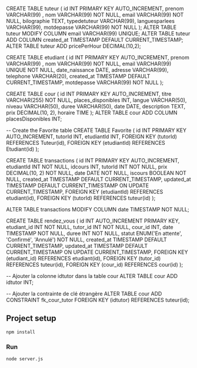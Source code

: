 CREATE TABLE tuteur (
  id INT PRIMARY KEY AUTO_INCREMENT,
  prenom VARCHAR(99) ,
  nom VARCHAR(99) NOT NULL,
  email VARCHAR(99) NOT NULL,
  bilographie TEXT,
  typedetuteur VARCHAR(99),
  languesparlees VARCHAR(99),
  motdepasse VARCHAR(99) NOT NULL
);
ALTER TABLE tuteur MODIFY COLUMN email VARCHAR(99) UNIQUE;
ALTER TABLE tuteur ADD COLUMN created_at TIMESTAMP DEFAULT CURRENT_TIMESTAMP;
ALTER TABLE tuteur ADD pricePerHour DECIMAL(10,2);


CREATE TABLE etudiant (
  id INT PRIMARY KEY AUTO_INCREMENT,
  prenom VARCHAR(99) ,
  nom VARCHAR(99) NOT NULL,
  email VARCHAR(99) UNIQUE NOT NULL,
  date_naissance DATE,
  adresse VARCHAR(99),
  telephone VARCHAR(20),
  created_at TIMESTAMP DEFAULT CURRENT_TIMESTAMP,
  motdepasse VARCHAR(99) NOT NULL
);

CREATE TABLE cour (
  id INT PRIMARY KEY AUTO_INCREMENT,
  titre VARCHAR(255) NOT NULL,
  places_disponibles INT,
  langue VARCHAR(50),
  niveau VARCHAR(50),
  duree VARCHAR(50),
  date DATE,
  description TEXT,
  prix DECIMAL(10, 2),
  horaire TIME
);
ALTER TABLE cour ADD COLUMN placesDisponibles INT;


-- Create the Favorite table
CREATE TABLE Favorite (
  id INT PRIMARY KEY AUTO_INCREMENT,
  tutorId INT,
  etudiantId INT,
  FOREIGN KEY (tutorId) REFERENCES Tuteur(id),
  FOREIGN KEY (etudiantId) REFERENCES Etudiant(id)
);

CREATE TABLE transactions ( id INT PRIMARY KEY AUTO_INCREMENT, etudiantId INT NOT NULL, idcours INT, tutorId INT NOT NULL, prix DECIMAL(10, 2) NOT NULL, date DATE NOT NULL, iscours BOOLEAN NOT NULL, created_at TIMESTAMP DEFAULT CURRENT_TIMESTAMP, updated_at TIMESTAMP DEFAULT CURRENT_TIMESTAMP ON UPDATE CURRENT_TIMESTAMP, FOREIGN KEY (etudiantId) REFERENCES etudiant(id), FOREIGN KEY (tutorId) REFERENCES tuteur(id) );

ALTER TABLE transactions
MODIFY COLUMN date TIMESTAMP NOT NULL;


CREATE TABLE rendez_vous (
  id INT AUTO_INCREMENT PRIMARY KEY,
  etudiant_id INT NOT NULL,
  tutor_id INT NOT NULL,
  cour_id INT,
  date TIMESTAMP NOT NULL,
  duree INT NOT NULL,
  statut ENUM('En attente', 'Confirmé', 'Annulé') NOT NULL,
  created_at TIMESTAMP DEFAULT CURRENT_TIMESTAMP,
  updated_at TIMESTAMP DEFAULT CURRENT_TIMESTAMP ON UPDATE CURRENT_TIMESTAMP,
  FOREIGN KEY (etudiant_id) REFERENCES etudiant(id),
  FOREIGN KEY (tutor_id) REFERENCES tuteur(id),
  FOREIGN KEY (cour_id) REFERENCES cour(id)
);


-- Ajouter la colonne idtutor dans la table cour
ALTER TABLE cour
ADD idtutor INT;

-- Ajouter la contrainte de clé étrangère
ALTER TABLE cour
ADD CONSTRAINT fk_cour_tutor
FOREIGN KEY (idtutor)
REFERENCES tuteur(id);


## Project setup
```
npm install
```

### Run
```
node server.js
```
